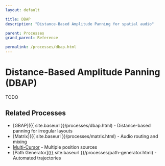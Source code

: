 ```yaml
---
layout: default

title: DBAP
description: "Distance-Based Amplitude Panning for spatial audio"

parent: Processes
grand_parent: Reference

permalink: /processes/dbap.html
---
```


# Distance-Based Amplitude Panning (DBAP)

TODO

## Related Processes

- [GBAP]({{ site.baseurl }}/processes/dbap.html) - Distance-based panning for irregular layouts
- [Matrix]({{ site.baseurl }}/processes/matrix.html) - Audio routing and mixing
- [Multi-Cursor](/processes/multi-cursor.html) - Multiple position sources
- [Path Generator]({{ site.baseurl }}/processes/path-generator.html) - Automated trajectories
